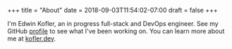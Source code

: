 +++
title = "About"
date = 2018-09-03T11:54:02-07:00
draft = false
+++

I'm Edwin Kofler, an in progress full-stack and DevOps engineer. See my GitHub [profile](https://github.com/EanKeen) to see what I've been working on. You can learn more about me at [kofler.dev](https://kofler.dev).

